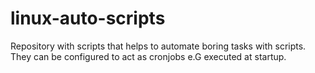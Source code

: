 # linux-auto-scripts
Repository with scripts that helps to automate boring tasks with scripts. They can be configured to act as cronjobs e.G executed at startup.
